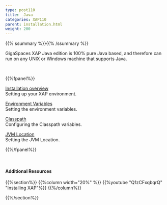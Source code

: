 ```yaml
---
type: post110
title:  Java
categories: XAP110
parent: installation.html
weight: 200
---
```



{{% ssummary %}}{{% /ssummary %}}



GigaSpaces XAP Java edition is 100% pure Java based, and therefore can run on any UNIX or Windows machine that supports Java.


<br>

{{%fpanel%}}

[Installation overview](./installation-java.html)<br>
Setting up your XAP environment.

[Environment Variables](./installation-java-env.html)<br>
Setting the environment variables.

[Classpath](./installation-java-classpath.html)<br>
Configuring the Classpath variables.

[JVM Location](./installation-java-jvm.html)<br>
Setting the JVM Location.


{{%/fpanel%}}

<br>

#### Additional Resources

{{%section%}}
{{%column width="20%" %}}
{{%youtube "Q1zCFxqbqrQ" "Installing XAP"%}}
{{%/column%}}

{{%/section%}}

